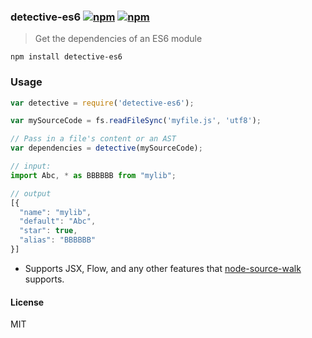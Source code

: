 ### detective-es6 [![npm](http://img.shields.io/npm/v/detective-es6.svg)](https://npmjs.org/package/detective-es6) [![npm](http://img.shields.io/npm/dm/detective-es6.svg)](https://npmjs.org/package/detective-es6)

> Get the dependencies of an ES6 module

`npm install detective-es6`

### Usage

```js
var detective = require('detective-es6');

var mySourceCode = fs.readFileSync('myfile.js', 'utf8');

// Pass in a file's content or an AST
var dependencies = detective(mySourceCode);

// input:
import Abc, * as BBBBBB from "mylib";

// output
[{
  "name": "mylib",
  "default": "Abc",
  "star": true,
  "alias": "BBBBBB"
}]

```

* Supports JSX, Flow, and any other features that [node-source-walk](https://github.com/mrjoelkemp/node-source-walk) supports.

#### License

MIT
